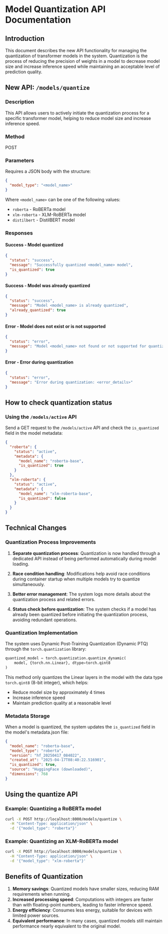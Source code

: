 # Model Quantization API Documentation

## Introduction

This document describes the new API functionality for managing the quantization of transformer models in the system. Quantization is the process of reducing the precision of weights in a model to decrease model size and increase inference speed while maintaining an acceptable level of prediction quality.

## New API: `/models/quantize`

### Description
This API allows users to actively initiate the quantization process for a specific transformer model, helping to reduce model size and increase inference speed.

### Method
POST

### Parameters
Requires a JSON body with the structure:
```json
{
  "model_type": "<model_name>"
}
```

Where `<model_name>` can be one of the following values:
- `roberta` - RoBERTa model
- `xlm-roberta` - XLM-RoBERTa model
- `distilbert` - DistilBERT model

### Responses

#### Success - Model quantized
```json
{
  "status": "success",
  "message": "Successfully quantized <model_name> model",
  "is_quantized": true
}
```

#### Success - Model was already quantized
```json
{
  "status": "success",
  "message": "Model <model_name> is already quantized",
  "already_quantized": true
}
```

#### Error - Model does not exist or is not supported
```json
{
  "status": "error",
  "message": "Model <model_name> not found or not supported for quantization"
}
```

#### Error - Error during quantization
```json
{
  "status": "error",
  "message": "Error during quantization: <error_details>"
}
```

## How to check quantization status

### Using the `/models/active` API

Send a GET request to the `/models/active` API and check the `is_quantized` field in the model metadata:

```json
{
  "roberta": {
    "status": "active",
    "metadata": {
      "model_name": "roberta-base",
      "is_quantized": true
    }
  },
  "xlm-roberta": {
    "status": "active",
    "metadata": {
      "model_name": "xlm-roberta-base",
      "is_quantized": false
    }
  }
}
```

## Technical Changes

### Quantization Process Improvements

1. **Separate quantization process**: Quantization is now handled through a dedicated API instead of being performed automatically during model loading.

2. **Race condition handling**: Modifications help avoid race conditions during container startup when multiple models try to quantize simultaneously.

3. **Better error management**: The system logs more details about the quantization process and related errors.

4. **Status check before quantization**: The system checks if a model has already been quantized before initiating the quantization process, avoiding redundant operations.

### Quantization Implementation

The system uses Dynamic Post-Training Quantization (Dynamic PTQ) through the `torch.quantization` library:

```python
quantized_model = torch.quantization.quantize_dynamic(
    model, {torch.nn.Linear}, dtype=torch.qint8
)
```

This method only quantizes the Linear layers in the model with the data type `torch.qint8` (8-bit integer), which helps:
- Reduce model size by approximately 4 times
- Increase inference speed
- Maintain prediction quality at a reasonable level

### Metadata Storage

When a model is quantized, the system updates the `is_quantized` field in the model's metadata.json file:

```json
{
  "model_name": "roberta-base",
  "model_type": "roberta",
  "version": "hf_20250417_084022",
  "created_at": "2025-04-17T08:40:22.516901",
  "is_quantized": true,
  "source": "HuggingFace (downloaded)",
  "dimensions": 768
}
```

## Using the quantize API

### Example: Quantizing a RoBERTa model

```bash
curl -X POST http://localhost:8000/models/quantize \
  -H "Content-Type: application/json" \
  -d '{"model_type": "roberta"}'
```

### Example: Quantizing an XLM-RoBERTa model

```bash
curl -X POST http://localhost:8000/models/quantize \
  -H "Content-Type: application/json" \
  -d '{"model_type": "xlm-roberta"}'
```

## Benefits of Quantization

1. **Memory savings**: Quantized models have smaller sizes, reducing RAM requirements when running.
2. **Increased processing speed**: Computations with integers are faster than with floating-point numbers, leading to faster inference speed.
3. **Energy efficiency**: Consumes less energy, suitable for devices with limited power sources.
4. **Equivalent performance**: In many cases, quantized models still maintain performance nearly equivalent to the original model.